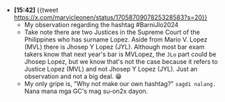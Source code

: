 - **[15:42]** {{tweet https://x.com/marvicleonen/status/1705870907825328583?s=20}}
	- My observation regarding the hashtag #BarniJlo2024
	- Take note there are two Justices in the Supreme Court of the Philippines who has surname Lopez. Aside from Mario V. Lopez (MVL) there is Jhosep Y Lopez (JYL).  Although most bar exam takers know that next year's bar is MVLopez, the `JLo` part could be Jhosep Lopez, but we know that's not the case because it refers to Justice Lopez (MVL) and not Jhosep Y Lopez (JYL). Just an observation and not a big deal. 😁
	- My only gripe is, "Why not make our own hashtag?" `sagdi nalang.` Nana mana mga GC's mag su-on2x dayon.